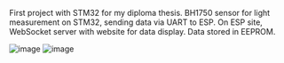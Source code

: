 First project with STM32 for my diploma thesis. BH1750 sensor for light measurement on STM32, sending data via UART to ESP.
On ESP site, WebSocket server with website for data display. Data stored in EEPROM.

![image](https://github.com/ppdrabik/-1--Light_Measurement/assets/168426388/95e9a13d-2d40-4ae0-99ea-ba2197f53dd8)
![image](https://github.com/ppdrabik/-1--Light_Measurement/assets/168426388/09f8f8cc-5fab-4dc9-bbea-610a44febcfa)
